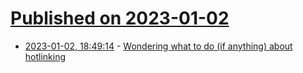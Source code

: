 # [Published on 2023-01-02](index.md)

* [2023-01-02, 18:49:14](https://news.ycombinator.com/item?id=34221942) - [Wondering what to do (if anything) about hotlinking](https://www.kryogenix.org/days/2023/01/02/what-to-do-about-hotlinking/)
